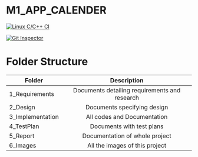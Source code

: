# M1_APP_CALENDER

[![Linux C/C++ CI](https://github.com/pasumarthiharitha/M1_APP_CALENDER/actions/workflows/c-cpp.yml/badge.svg)](https://github.com/pasumarthiharitha/M1_APP_CALENDER/actions/workflows/c-cpp.yml)

[![Git Inspector](https://github.com/pasumarthiharitha/M1_APP_CALENDER/actions/workflows/Git_inspector.yml/badge.svg)](https://github.com/pasumarthiharitha/M1_APP_CALENDER/actions/workflows/Git_inspector.yml)









# Folder Structure
| Folder   |      Description     |  
|----------|:-------------:|
| 1_Requirements |  Documents detailing requirements and research |
| 2_Design |    Documents specifying design  | 
| 3_Implementation |   All codes and Documentation  |
| 4_TestPlan |  Documents with test plans |
| 5_Report |    Documentation of whole project  | 
| 6_Images |    All the images of this project  |
